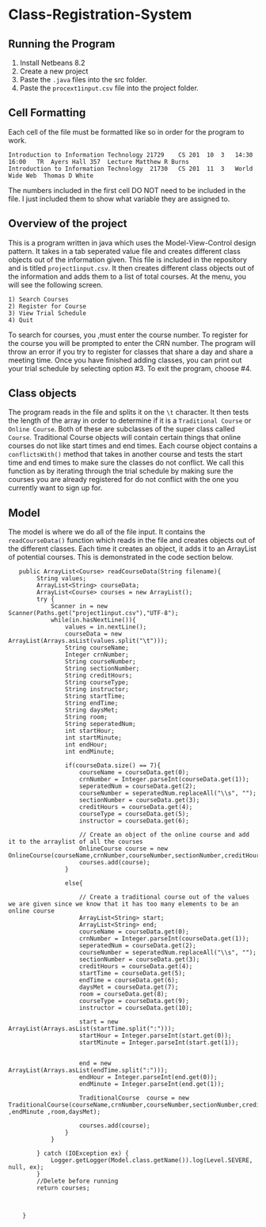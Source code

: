 # Class-Registration-System
## Running the Program
1. Install Netbeans 8.2
2. Create a new project 
3. Paste the `.java` files into the src folder.
4. Paste the `procext1input.csv` file into the project folder.

## Cell Formatting 
Each cell of the file must be formatted like so in order for the program to work. 
```
Introduction to Information Technology 21729	CS 201	10	3	14:30	16:00	TR	Ayers Hall 357	Lecture	Matthew R Burns
Introduction to Information Technology	21730	CS 201	11	3	World Wide Web	Thomas D White				
```
The numbers included in the first cell DO NOT need to be included in the file. I just included them to show what variable they are assigned to.

## Overview of the project
This is a program written in java which uses the Model-View-Control design pattern. It takes in a tab seperated value file and creates different class objects out of the information given. This file is included in the repository and is titled `project1input.csv`. It then creates different class objects out of the information and adds them to a list of total courses. At the menu, you will see the following screen.
```
1) Search Courses
2) Register for Course
3) View Trial Schedule
4) Quit
```
To search for courses, you ,must enter the course number. To register for the course you will be prompted to enter the CRN number. The program will throw an error if you try to register for classes that share a day and share a meeting time. Once you have finished adding classes, you can print out your trial schedule by selecting option #3. To exit the program, choose #4.

## Class objects
The program reads in the file and splits it on the `\t` character. It then tests the length of the array in order to determine if it is a `Traditional Course` or `Online Course`. Both of these are subclasses of the super class called `Course`. Traditional Course objects will contain certain things that online courses do not like start times and end times. Each course object contains a `conflictsWith()` method that takes in another course and tests the start time and end times to make sure the classes do not conflict. We call this function as by iterating through the trial schedule by making sure the courses you are already registered for do not conflict with the one you currently want to sign up for.

## Model
The model is where we do all of the file input. It contains the `readCourseData()` function which reads in the file and creates objects out of the different classes. Each time it creates an object, it adds it to an ArrayList of potential courses. This is demonstrated in the code section below. 
```
   public ArrayList<Course> readCourseData(String filename){
        String values;
        ArrayList<String> courseData;
        ArrayList<Course> courses = new ArrayList();
        try {
            Scanner in = new Scanner(Paths.get("project1input.csv"),"UTF-8");
            while(in.hasNextLine()){
                values = in.nextLine();
                courseData = new ArrayList(Arrays.asList(values.split("\t")));
                String courseName;
                Integer crnNumber;
                String courseNumber;
                String sectionNumber;
                String creditHours;
                String courseType;
                String instructor;
                String startTime;
                String endTime;
                String daysMet;
                String room;
                String seperatedNum;
                int startHour;
                int startMinute;
                int endHour;
                int endMinute;

                if(courseData.size() == 7){
                    courseName = courseData.get(0);
                    crnNumber = Integer.parseInt(courseData.get(1));
                    seperatedNum = courseData.get(2);
                    courseNumber = seperatedNum.replaceAll("\\s", "");
                    sectionNumber = courseData.get(3);
                    creditHours = courseData.get(4);
                    courseType = courseData.get(5);
                    instructor = courseData.get(6);

                    // Create an object of the online course and add it to the arraylist of all the courses
                    OnlineCourse course = new     OnlineCourse(courseName,crnNumber,courseNumber,sectionNumber,creditHours,courseType,instructor);
                    courses.add(course);
                }

                else{

                    // Create a traditional course out of the values we are given since we know that it has too many elements to be an online course
                    ArrayList<String> start;
                    ArrayList<String> end;
                    courseName = courseData.get(0);
                    crnNumber = Integer.parseInt(courseData.get(1));
                    seperatedNum = courseData.get(2);
                    courseNumber = seperatedNum.replaceAll("\\s", "");
                    sectionNumber = courseData.get(3);
                    creditHours = courseData.get(4);
                    startTime = courseData.get(5);
                    endTime = courseData.get(6);
                    daysMet = courseData.get(7);
                    room = courseData.get(8);
                    courseType = courseData.get(9);
                    instructor = courseData.get(10);

                    start = new ArrayList(Arrays.asList(startTime.split(":")));
                    startHour = Integer.parseInt(start.get(0));
                    startMinute = Integer.parseInt(start.get(1));


                    end = new ArrayList(Arrays.asList(endTime.split(":")));
                    endHour = Integer.parseInt(end.get(0));
                    endMinute = Integer.parseInt(end.get(1));

                    TraditionalCourse  course = new TraditionalCourse(courseName,crnNumber,courseNumber,sectionNumber,creditHours,courseType,instructor,startHour,startMinute,endHour ,endMinute ,room,daysMet);

                    courses.add(course);
                }
            }
            
        } catch (IOException ex) {
            Logger.getLogger(Model.class.getName()).log(Level.SEVERE, null, ex);
        }
        //Delete before running
        return courses;
        
      
        
    }
```
